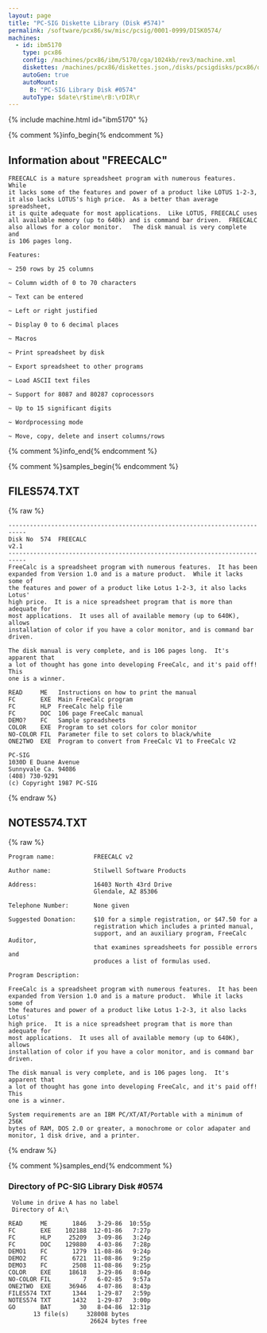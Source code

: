 ```yaml
---
layout: page
title: "PC-SIG Diskette Library (Disk #574)"
permalink: /software/pcx86/sw/misc/pcsig/0001-0999/DISK0574/
machines:
  - id: ibm5170
    type: pcx86
    config: /machines/pcx86/ibm/5170/cga/1024kb/rev3/machine.xml
    diskettes: /machines/pcx86/diskettes.json,/disks/pcsigdisks/pcx86/diskettes.json
    autoGen: true
    autoMount:
      B: "PC-SIG Library Disk #0574"
    autoType: $date\r$time\rB:\rDIR\r
---
```


{% include machine.html id="ibm5170" %}

{% comment %}info_begin{% endcomment %}

## Information about "FREECALC"

    FREECALC is a mature spreadsheet program with numerous features.  While
    it lacks some of the features and power of a product like LOTUS 1-2-3,
    it also lacks LOTUS's high price.  As a better than average spreadsheet,
    it is quite adequate for most applications.  Like LOTUS, FREECALC uses
    all available memory (up to 640k) and is command bar driven.  FREECALC
    also allows for a color monitor.   The disk manual is very complete and
    is 106 pages long.
    
    Features:
    
    ~ 250 rows by 25 columns
    
    ~ Column width of 0 to 70 characters
    
    ~ Text can be entered
    
    ~ Left or right justified
    
    ~ Display 0 to 6 decimal places
    
    ~ Macros
    
    ~ Print spreadsheet by disk
    
    ~ Export spreadsheet to other programs
    
    ~ Load ASCII text files
    
    ~ Support for 8087 and 80287 coprocessors
    
    ~ Up to 15 significant digits
    
    ~ Wordprocessing mode
    
    ~ Move, copy, delete and insert columns/rows
{% comment %}info_end{% endcomment %}

{% comment %}samples_begin{% endcomment %}

## FILES574.TXT

{% raw %}
```
---------------------------------------------------------------------------
Disk No  574  FREECALC                                               v2.1
---------------------------------------------------------------------------
FreeCalc is a spreadsheet program with numerous features.  It has been
expanded from Version 1.0 and is a mature product.  While it lacks some of
the features and power of a product like Lotus 1-2-3, it also lacks Lotus'
high price.  It is a nice spreadsheet program that is more than adequate for
most applications.  It uses all of available memory (up to 640K), allows
installation of color if you have a color monitor, and is command bar
driven.
 
The disk manual is very complete, and is 106 pages long.  It's apparent that
a lot of thought has gone into developing FreeCalc, and it's paid off!  This
one is a winner.
 
READ     ME   Instructions on how to print the manual
FC       EXE  Main FreeCalc program
FC       HLP  FreeCalc help file
FC       DOC  106 page FreeCalc manual
DEMO?    FC   Sample spreadsheets
COLOR    EXE  Program to set colors for color monitor
NO-COLOR FIL  Parameter file to set colors to black/white
ONE2TWO  EXE  Program to convert from FreeCalc V1 to FreeCalc V2
 
PC-SIG
1030D E Duane Avenue
Sunnyvale Ca. 94086
(408) 730-9291
(c) Copyright 1987 PC-SIG
```
{% endraw %}

## NOTES574.TXT

{% raw %}
```
Program name:           FREECALC v2
 
Author name:            Stilwell Software Products
 
Address:                16403 North 43rd Drive
                        Glendale, AZ 85306
 
Telephone Number:       None given
 
Suggested Donation:     $10 for a simple registration, or $47.50 for a
                        registration which includes a printed manual,
                        support, and an auxiliary program, FreeCalc Auditor,
                        that examines spreadsheets for possible errors and
                        produces a list of formulas used.
 
Program Description:
 
FreeCalc is a spreadsheet program with numerous features.  It has been
expanded from Version 1.0 and is a mature product.  While it lacks some of
the features and power of a product like Lotus 1-2-3, it also lacks Lotus'
high price.  It is a nice spreadsheet program that is more than adequate for
most applications.  It uses all of available memory (up to 640K), allows
installation of color if you have a color monitor, and is command bar
driven.
 
The disk manual is very complete, and is 106 pages long.  It's apparent that
a lot of thought has gone into developing FreeCalc, and it's paid off!  This
one is a winner.
 
System requirements are an IBM PC/XT/AT/Portable with a minimum of 256K
bytes of RAM, DOS 2.0 or greater, a monochrome or color adapater and
monitor, 1 disk drive, and a printer.
```
{% endraw %}

{% comment %}samples_end{% endcomment %}

### Directory of PC-SIG Library Disk #0574

     Volume in drive A has no label
     Directory of A:\

    READ     ME       1846   3-29-86  10:55p
    FC       EXE    102188  12-01-86   7:27p
    FC       HLP     25209   3-09-86   3:24p
    FC       DOC    129880   4-03-86   7:28p
    DEMO1    FC       1279  11-08-86   9:24p
    DEMO2    FC       6721  11-08-86   9:25p
    DEMO3    FC       2508  11-08-86   9:25p
    COLOR    EXE     18618   3-29-86   8:04p
    NO-COLOR FIL         7   6-02-85   9:57a
    ONE2TWO  EXE     36946   4-07-86   8:43p
    FILES574 TXT      1344   1-29-87   2:59p
    NOTES574 TXT      1432   1-29-87   3:00p
    GO       BAT        30   8-04-86  12:31p
           13 file(s)     328008 bytes
                           26624 bytes free
